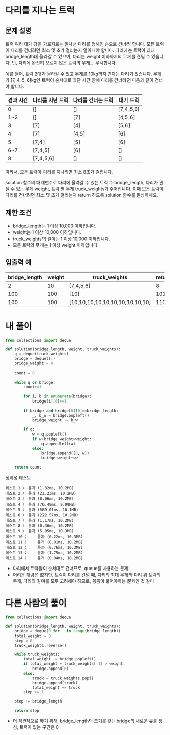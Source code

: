 # 다리를 지나는 트럭
## 문제 설명
트럭 여러 대가 강을 가로지르는 일차선 다리를 정해진 순으로 건너려 합니다. 모든 트럭이 다리를 건너려면 최소 몇 초가 걸리는지 알아내야 합니다. 다리에는 트럭이 최대 bridge_length대 올라갈 수 있으며, 다리는 weight 이하까지의 무게를 견딜 수 있습니다. 단, 다리에 완전히 오르지 않은 트럭의 무게는 무시합니다.

예를 들어, 트럭 2대가 올라갈 수 있고 무게를 10kg까지 견디는 다리가 있습니다. 무게가 [7, 4, 5, 6]kg인 트럭이 순서대로 최단 시간 안에 다리를 건너려면 다음과 같이 건너야 합니다.

|경과 시간|다리를 지난 트럭|다리를 건너는 트럭|대기 트럭|
|-|-|-|-|
|0|[]|[]|[7,4,5,6]|
|1~2|[]|[7]|[4,5,6]|
|3|[7]|[4]|[5,6]|
|4|[7]|[4,5]|[6]|
|5|[7,4]|[5]|[6]|
|6~7|[7,4,5]|[6]|[]|
|8|[7,4,5,6]|[]|[]|

따라서, 모든 트럭이 다리를 지나려면 최소 8초가 걸립니다.

solution 함수의 매개변수로 다리에 올라갈 수 있는 트럭 수 bridge_length, 다리가 견딜 수 있는 무게 weight, 트럭 별 무게 truck_weights가 주어집니다. 이때 모든 트럭이 다리를 건너려면 최소 몇 초가 걸리는지 return 하도록 solution 함수를 완성하세요.

## 제한 조건
- bridge_length는 1 이상 10,000 이하입니다.
- weight는 1 이상 10,000 이하입니다.
- truck_weights의 길이는 1 이상 10,000 이하입니다.
- 모든 트럭의 무게는 1 이상 weight 이하입니다.

## 입출력 예
|bridge_length|weight|truck_weights|return|
|-|-|-|-|
|2|10|[7,4,5,6]|8|
|100|100|[10]|101|
|100|100|[10,10,10,10,10,10,10,10,10,10]|110|

# 내 풀이
```python
from collections import deque

def solution(bridge_length, weight, truck_weights):
    q = deque(truck_weights)
    bridge = deque([])
    bridge_weight = 0
    
    count = 0
    
    while q or bridge:
        count+=1
        
        for i, b in enumerate(bridge):
            bridge[i][0]+=1
            
        if bridge and bridge[0][0]==bridge_length:
            _, b_w = bridge.popleft()
            bridge_weight -= b_w
        
        if q:
            w = q.popleft()
            if w+bridge_weight>weight:
                q.appendleft(w)
            else:
                bridge.append([0, w])
                bridge_weight+=w
            
    return count
```
정확성  테스트
```
테스트 1 〉	통과 (1.32ms, 10.2MB)
테스트 2 〉	통과 (21.23ms, 10.2MB)
테스트 3 〉	통과 (0.06ms, 10.2MB)
테스트 4 〉	통과 (76.49ms, 9.99MB)
테스트 5 〉	통과 (589.01ms, 10.1MB)
테스트 6 〉	통과 (222.57ms, 10.2MB)
테스트 7 〉	통과 (1.17ms, 10.2MB)
테스트 8 〉	통과 (0.36ms, 10.2MB)
테스트 9 〉	통과 (5.05ms, 10.3MB)
테스트 10 〉	통과 (0.22ms, 10.3MB)
테스트 11 〉	통과 (0.01ms, 10.2MB)
테스트 12 〉	통과 (0.76ms, 10.3MB)
테스트 13 〉	통과 (1.75ms, 10.2MB)
테스트 14 〉	통과 (0.04ms, 10.2MB)
```
- 다리에서 트럭들이 순서대로 건너므로, queue를 사용하는 문제
- 어려운 개념은 없지만, 트럭이 다리를 건널 때, 다리의 최대 무게와 다리 위 트럭의 무게, 다리의 길이를 모두 고려해야 하므로, 꼼꼼이 풀어야하는 문제인 것 같다

# 다른 사람의 풀이
```python
from collections import deque

def solution(bridge_length, weight, truck_weights):
    bridge = deque(0 for _ in range(bridge_length))
    total_weight = 0
    step = 0
    truck_weights.reverse()

    while truck_weights:
        total_weight -= bridge.popleft()
        if total_weight + truck_weights[-1] > weight:
            bridge.append(0)
        else:
            truck = truck_weights.pop()
            bridge.append(truck)
            total_weight += truck
        step += 1

    step += bridge_length

    return step
```
- 더 직관적으로 하기 위해, bridge_length의 크기를 갖는 bridge의 새로운 큐를 생성, 트럭이 없는 구간은 0
